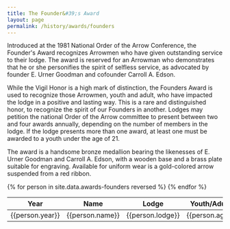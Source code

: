 ```yaml
---
title: The Founder&#39;s Award
layout: page
permalink: /history/awards/founders
---
```

Introduced at the 1981 National Order of the Arrow Conference, the Founder&#39;s Award recognizes Arrowmen who have given outstanding service to their lodge. The award is reserved for an Arrowman who demonstrates that he or she personifies the spirit of selfless service, as advocated by founder E. Urner Goodman and cofounder Carroll A. Edson.

While the Vigil Honor is a high mark of distinction, the Founders Award is used to recognize those Arrowmen, youth and adult, who have impacted the lodge in a positive and lasting way. This is a rare and distinguished honor, to recognize the spirit of our Founders in another. Lodges may petition the national Order of the Arrow committee to present between two and four awards annually, depending on the number of members in the lodge. If the lodge presents more than one award, at least one must be awarded to a youth under the age of 21.

The award is a handsome bronze medallion bearing the likenesses of E. Urner Goodman and Carroll A. Edson, with a wooden base and a brass plate suitable for engraving. Available for uniform wear is a gold-colored arrow suspended from a red ribbon.

<table class="table table-responsive table-striped my-3 ">
  <thead>
    <tr>
      <th scope="col">Year</th>
      <th scope="col">Name</th>
      <th scope="col">Lodge</th>
      <th scope="col">Youth/Adult</th>
    </tr>
  </thead>
  <tbody>
    {% for person in site.data.awards-founders reversed %}
      <tr>
        <td>{{person.year}}</td>
        <td>{{person.name}}</td>
        <td>{{person.lodge}}</td>
        <td>{{person.age}}</td>
      </tr>
    {% endfor %}
  </tbody>
</table>
